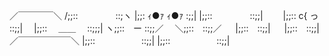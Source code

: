 ／￣￣￣￣＼ 
/;;::　　 　　::;ヽ 
|;;: ｨ●ｧ ｨ●ｧ :;;| 
|;;::　　　　 ::;;|　　 
|;;:: c{ っ　 ::;;|　 
|;;:: 　＿＿　 ::;;;| 
ヽ;;::　ー ::;;／ 
　＼;;::　::;;／ 
　 |;;::　::;;| 
　 |;;::　::;;| 
／￣￣￣￣￣￣＼ 
|;;::　　　　 　::;;| 
|;;::　　　 　　::;;| 
